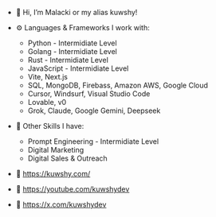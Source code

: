 - 👋 Hi, I’m Malacki or my alias kuwshy! 
- ⚙️ Languages & Frameworks I work with:
    - Python - Intermidiate Level 
    - Golang - Intermidiate Level 
    - Rust - Intermidiate Level
    - JavaScript - Intermidiate Level 
    - Vite, Next.js 
    - SQL, MongoDB, Firebass, Amazon AWS, Google Cloud
    - Cursor, Windsurf, Visual Studio Code
    - Lovable, v0
    - Grok, Claude, Google Gemini, Deepseek
 
- 💫 Other Skills I have:
    - Prompt Engineering - Intermidiate Level
    - Digital Marketing
    - Digital Sales & Outreach 

- 🔗 https://kuwshy.com/ 
- 🔗 https://youtube.com/kuwshydev
- 🔗 https://x.com/kuwshydev  
